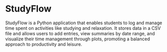 # StudyFlow
StudyFlow is a Python application that enables students to log and manage time spent on activities like studying and relaxation. It stores data in a CSV file and allows users to add entries, view summaries by date range, and visualize their time management through plots, promoting a balanced approach to productivity and leisure.
